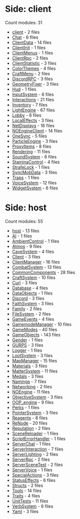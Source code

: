 # Side: client
Count modules: 31
 - [client](client//client.md) - 2 files
 - [Chat](client//Chat.md) - 6 files
 - [ClientData](client//ClientData.md) - 14 files
 - [ClientInit](client//ClientInit.md) - 1 files
 - [ClientMenus](client//ClientMenus.md) - 1 files
 - [ClientRpc](client//ClientRpc.md) - 2 files
 - [ClientStatistic](client//ClientStatistic.md) - 3 files
 - [ColorThemes](client//ColorThemes.md) - 4 files
 - [CraftMenu](client//CraftMenu.md) - 2 files
 - [DiscordRPC](client//DiscordRPC.md) - 3 files
 - [GeometryFixer](client//GeometryFixer.md) - 3 files
 - [Hud](client//Hud.md) - 1 files
 - [InputSystem](client//InputSystem.md) - 6 files
 - [Interactions](client//Interactions.md) - 21 files
 - [Inventory](client//Inventory.md) - 7 files
 - [LightEngine](client//LightEngine.md) - 67 files
 - [Lobby](client//Lobby.md) - 8 files
 - [LocalEffects](client//LocalEffects.md) - 3 files
 - [NetDisplays](client//NetDisplays.md) - 16 files
 - [NOEngineClient](client//NOEngineClient.md) - 14 files
 - [OneSync](client//OneSync.md) - 5 files
 - [ParticleEngine](client//ParticleEngine.md) - 3 files
 - [ProxyItems](client//ProxyItems.md) - 8 files
 - [Rendering](client//Rendering.md) - 11 files
 - [SoundSystem](client//SoundSystem.md) - 6 files
 - [StaminaControl](client//StaminaControl.md) - 4 files
 - [StrafeLock](client//StrafeLock.md) - 1 files
 - [SyncMobData](client//SyncMobData.md) - 3 files
 - [Traps](client//Traps.md) - 1 files
 - [VoiceSystem](client//VoiceSystem.md) - 12 files
 - [WidgetSystem](client//WidgetSystem.md) - 6 files
# Side: host
Count modules: 55
 - [host](host//host.md) - 13 files
 - [AI](host//AI.md) - 1 files
 - [AmbientControl](host//AmbientControl.md) - 1 files
 - [Atmos](host//Atmos.md) - 9 files
 - [CaveSystem](host//CaveSystem.md) - 4 files
 - [Client](host//Client.md) - 3 files
 - [ClientManager](host//ClientManager.md) - 16 files
 - [CombatSystem](host//CombatSystem.md) - 13 files
 - [CommonComponents](host//CommonComponents.md) - 28 files
 - [CraftSystem](host//CraftSystem.md) - 10 files
 - [Curl](host//Curl.md) - 3 files
 - [Database](host//Database.md) - 4 files
 - [DataObjects](host//DataObjects.md) - 1 files
 - [Discord](host//Discord.md) - 3 files
 - [FaithSystem](host//FaithSystem.md) - 3 files
 - [Family](host//Family.md) - 2 files
 - [FileSystem](host//FileSystem.md) - 2 files
 - [GameEvents](host//GameEvents.md) - 4 files
 - [GamemodeManager](host//GamemodeManager.md) - 10 files
 - [GameModes](host//GameModes.md) - 40 files
 - [GameObjects](host//GameObjects.md) - 143 files
 - [Gender](host//Gender.md) - 1 files
 - [GURPS](host//GURPS.md) - 3 files
 - [Logger](host//Logger.md) - 1 files
 - [LootSystem](host//LootSystem.md) - 3 files
 - [MapManager](host//MapManager.md) - 15 files
 - [Materials](host//Materials.md) - 3 files
 - [MatterSystem](host//MatterSystem.md) - 11 files
 - [Medals](host//Medals.md) - 3 files
 - [Namings](host//Namings.md) - 7 files
 - [Networking](host//Networking.md) - 2 files
 - [NOEngine](host//NOEngine.md) - 11 files
 - [ObjectiveSystem](host//ObjectiveSystem.md) - 3 files
 - [OOP_engine](host//OOP_engine.md) - 9 files
 - [Perks](host//Perks.md) - 1 files
 - [PointerSystem](host//PointerSystem.md) - 3 files
 - [Reagents](host//Reagents.md) - 8 files
 - [ReNode](host//ReNode.md) - 20 files
 - [Reputation](host//Reputation.md) - 2 files
 - [SceneReloader](host//SceneReloader.md) - 1 files
 - [ScriptErrorHandler](host//ScriptErrorHandler.md) - 1 files
 - [ServerChat](host//ServerChat.md) - 1 files
 - [ServerInteraction](host//ServerInteraction.md) - 7 files
 - [ServerLighting](host//ServerLighting.md) - 2 files
 - [ServerRpc](host//ServerRpc.md) - 2 files
 - [ServerSceneTest](host//ServerSceneTest.md) - 2 files
 - [ServerVoice](host//ServerVoice.md) - 1 files
 - [SpecialActions](host//SpecialActions.md) - 3 files
 - [StatusEffects](host//StatusEffects.md) - 6 files
 - [Structs](host//Structs.md) - 2 files
 - [Tools](host//Tools.md) - 14 files
 - [Traits](host//Traits.md) - 4 files
 - [UnitTests](host//UnitTests.md) - 11 files
 - [VerbSystem](host//VerbSystem.md) - 6 files
 - [Yaml](host//Yaml.md) - 3 files
